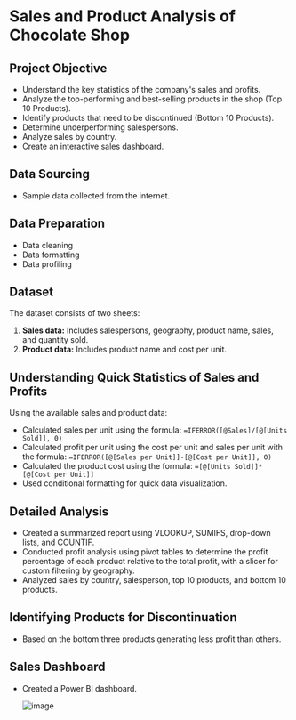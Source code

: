 # Sales and Product Analysis of Chocolate Shop

## Project Objective

- Understand the key statistics of the company's sales and profits.
- Analyze the top-performing and best-selling products in the shop (Top 10 Products).
- Identify products that need to be discontinued (Bottom 10 Products).
- Determine underperforming salespersons.
- Analyze sales by country.
- Create an interactive sales dashboard.

## Data Sourcing

- Sample data collected from the internet.

## Data Preparation

- Data cleaning
- Data formatting
- Data profiling

## Dataset

The dataset consists of two sheets:
1. **Sales data:** Includes salespersons, geography, product name, sales, and quantity sold.
2. **Product data:** Includes product name and cost per unit.

## Understanding Quick Statistics of Sales and Profits

Using the available sales and product data:
- Calculated sales per unit using the formula: `=IFERROR([@Sales]/[@[Units Sold]], 0)`
- Calculated profit per unit using the cost per unit and sales per unit with the formula: `=IFERROR([@[Sales per Unit]]-[@[Cost per Unit]], 0)`
- Calculated the product cost using the formula: `=[@[Units Sold]]*[@[Cost per Unit]]`
- Used conditional formatting for quick data visualization.

## Detailed Analysis

- Created a summarized report using VLOOKUP, SUMIFS, drop-down lists, and COUNTIF.
- Conducted profit analysis using pivot tables to determine the profit percentage of each product relative to the total profit, with a slicer for custom filtering by geography.
- Analyzed sales by country, salesperson, top 10 products, and bottom 10 products.

## Identifying Products for Discontinuation

- Based on the bottom three products generating less profit than others.

## Sales Dashboard

- Created a Power BI dashboard.
  
  ![image](https://github.com/user-attachments/assets/9fd51625-6e6a-4259-a177-4d12c857cb60)

